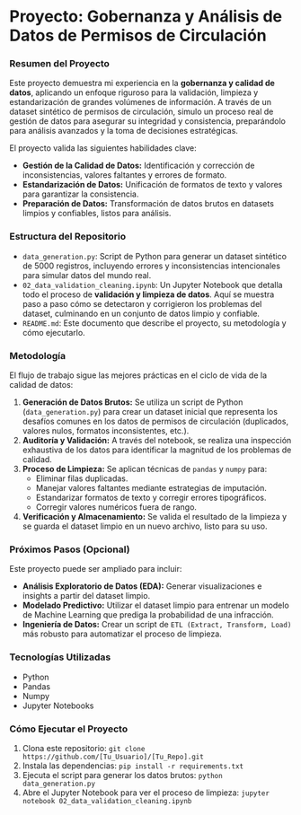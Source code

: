 # Proyecto: Gobernanza y Análisis de Datos de Permisos de Circulación

### Resumen del Proyecto

Este proyecto demuestra mi experiencia en la **gobernanza y calidad de datos**, aplicando un enfoque riguroso para la validación, limpieza y estandarización de grandes volúmenes de información. A través de un dataset sintético de permisos de circulación, simulo un proceso real de gestión de datos para asegurar su integridad y consistencia, preparándolo para análisis avanzados y la toma de decisiones estratégicas.

El proyecto valida las siguientes habilidades clave:
* **Gestión de la Calidad de Datos:** Identificación y corrección de inconsistencias, valores faltantes y errores de formato.
* **Estandarización de Datos:** Unificación de formatos de texto y valores para garantizar la consistencia.
* **Preparación de Datos:** Transformación de datos brutos en datasets limpios y confiables, listos para análisis.

### Estructura del Repositorio

* `data_generation.py`: Script de Python para generar un dataset sintético de 5000 registros, incluyendo errores y inconsistencias intencionales para simular datos del mundo real.
* `02_data_validation_cleaning.ipynb`: Un Jupyter Notebook que detalla todo el proceso de **validación y limpieza de datos**. Aquí se muestra paso a paso cómo se detectaron y corrigieron los problemas del dataset, culminando en un conjunto de datos limpio y confiable.
* `README.md`: Este documento que describe el proyecto, su metodología y cómo ejecutarlo.

### Metodología

El flujo de trabajo sigue las mejores prácticas en el ciclo de vida de la calidad de datos:

1.  **Generación de Datos Brutos:** Se utiliza un script de Python (`data_generation.py`) para crear un dataset inicial que representa los desafíos comunes en los datos de permisos de circulación (duplicados, valores nulos, formatos inconsistentes, etc.).
2.  **Auditoría y Validación:** A través del notebook, se realiza una inspección exhaustiva de los datos para identificar la magnitud de los problemas de calidad.
3.  **Proceso de Limpieza:** Se aplican técnicas de `pandas` y `numpy` para:
    * Eliminar filas duplicadas.
    * Manejar valores faltantes mediante estrategias de imputación.
    * Estandarizar formatos de texto y corregir errores tipográficos.
    * Corregir valores numéricos fuera de rango.
4.  **Verificación y Almacenamiento:** Se valida el resultado de la limpieza y se guarda el dataset limpio en un nuevo archivo, listo para su uso.

### Próximos Pasos (Opcional)

Este proyecto puede ser ampliado para incluir:
* **Análisis Exploratorio de Datos (EDA):** Generar visualizaciones e insights a partir del dataset limpio.
* **Modelado Predictivo:** Utilizar el dataset limpio para entrenar un modelo de Machine Learning que prediga la probabilidad de una infracción.
* **Ingeniería de Datos:** Crear un script de `ETL (Extract, Transform, Load)` más robusto para automatizar el proceso de limpieza.

### Tecnologías Utilizadas

* Python
* Pandas
* Numpy
* Jupyter Notebooks

### Cómo Ejecutar el Proyecto

1.  Clona este repositorio:
    `git clone https://github.com/[Tu_Usuario]/[Tu_Repo].git`
2.  Instala las dependencias:
    `pip install -r requirements.txt`
3.  Ejecuta el script para generar los datos brutos:
    `python data_generation.py`
4.  Abre el Jupyter Notebook para ver el proceso de limpieza:
    `jupyter notebook 02_data_validation_cleaning.ipynb`

